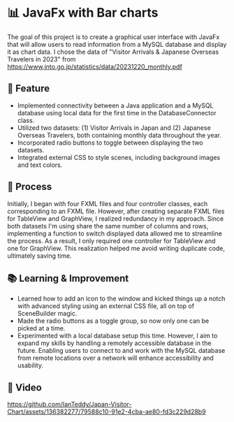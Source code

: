 # 📊 JavaFx with Bar charts

The goal of this project is to create a graphical user interface with JavaFx that will allow users to read information from a MySQL database and display it as chart data. I chose the data of "Visitor Arrivals & Japanese Overseas Travelers in 2023" from <https://www.jnto.go.jp/statistics/data/20231220_monthly.pdf>


## 🚀 Feature
- Implemented connectivity between a Java application and a MySQL database using local data for the first time in the DatabaseConnector class.
- Utilized two datasets: (1) Visitor Arrivals in Japan and (2) Japanese Overseas Travelers, both containing monthly data throughout the year.
- Incorporated radio buttons to toggle between displaying the two datasets.
- Integrated external CSS to style scenes, including background images and text colors.

## :thought_balloon: Process
Initially, I began with four FXML files and four controller classes, each corresponding to an FXML file. However, after creating separate FXML files for TableView and GraphView, I realized redundancy in my approach. Since both datasets I'm using share the same number of columns and rows, implementing a function to switch displayed data allowed me to streamline the process. As a result, I only required one controller for TableView and one for GraphView. This realization helped me avoid writing duplicate code, ultimately saving time.

## 📚 Learning & Improvement
- Learned how to add  an icon to the window and kicked things up a notch with advanced styling using an external CSS file, all on top of SceneBuilder magic.
- Made the radio buttons as a toggle group, so now only one can be picked at a time.
- Experimented with a local database setup this time. However, I aim to expand my skills by handling a remotely accessible database in the future. Enabling users to connect to and work with the MySQL database from remote locations over a network will enhance accessibility and usability.


## 🎥 Video
https://github.com/IanTeddy/Japan-Visitor-Chart/assets/136382277/79588c10-91e2-4cba-ae80-fd3c229d28b9

